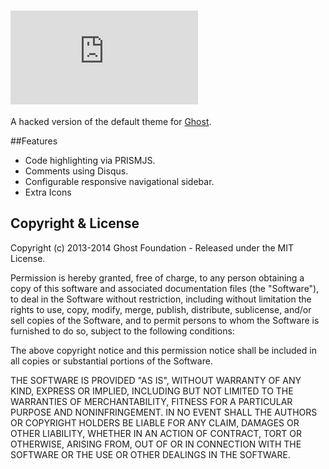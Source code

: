 # ![Orbs](http://img.dafont.com/preview.php?text=Orbs&ttf=squared_display0&ext=1&size=64&psize=m&y=53)

A hacked version of the default theme for [Ghost](http://github.com/tryghost/ghost/).

##Features
* Code highlighting via PRISMJS.
* Comments using Disqus.
* Configurable responsive navigational sidebar.
* Extra Icons

## Copyright & License

Copyright (c) 2013-2014 Ghost Foundation - Released under the MIT License.

Permission is hereby granted, free of charge, to any person obtaining a copy of this software and associated documentation files (the "Software"), to deal in the Software without restriction, including without limitation the rights to use, copy, modify, merge, publish, distribute, sublicense, and/or sell copies of the Software, and to permit persons to whom the Software is furnished to do so, subject to the following conditions:

The above copyright notice and this permission notice shall be included in all copies or substantial portions of the Software.

THE SOFTWARE IS PROVIDED "AS IS", WITHOUT WARRANTY OF ANY KIND, EXPRESS OR IMPLIED, INCLUDING BUT NOT LIMITED TO THE WARRANTIES OF MERCHANTABILITY, FITNESS FOR A PARTICULAR PURPOSE AND
NONINFRINGEMENT. IN NO EVENT SHALL THE AUTHORS OR COPYRIGHT HOLDERS BE LIABLE FOR ANY CLAIM, DAMAGES OR OTHER LIABILITY, WHETHER IN AN ACTION OF CONTRACT, TORT OR OTHERWISE, ARISING FROM, OUT OF OR IN CONNECTION WITH THE SOFTWARE OR THE USE OR OTHER DEALINGS IN THE SOFTWARE.
